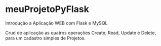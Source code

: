 # meuProjetoPyFlask
Introdução a Aplicação WEB com Flask e MySQL

Crud de aplicação as quatros operações Create, Read, Update e Delete, para um cadastro simples de Projetos.
